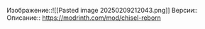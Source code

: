 Изображение::![[Pasted image 20250209212043.png]]
Версии:: 
Описание:: https://modrinth.com/mod/chisel-reborn